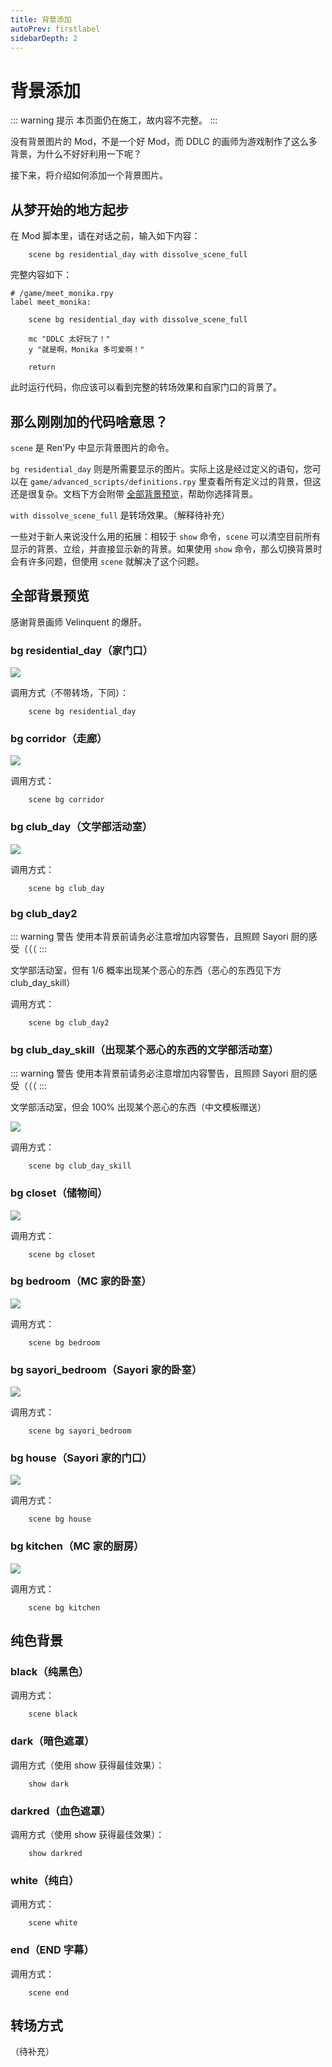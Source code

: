 ```yaml
---
title: 背景添加
autoPrev: firstlabel
sidebarDepth: 2
---
```


# 背景添加

::: warning 提示
本页面仍在施工，故内容不完整。
:::

没有背景图片的 Mod，不是一个好 Mod，而 DDLC 的画师为游戏制作了这么多背景，为什么不好好利用一下呢？

接下来，将介绍如何添加一个背景图片。

## 从梦开始的地方起步

在 Mod 脚本里，请在对话之前，输入如下内容：

```renpy
    scene bg residential_day with dissolve_scene_full
```

完整内容如下：

```renpy {4}
# /game/meet_monika.rpy
label meet_monika:
    
    scene bg residential_day with dissolve_scene_full
    
    mc "DDLC 太好玩了！"
    y "就是啊，Monika 多可爱啊！"
   
    return
```

此时运行代码，你应该可以看到完整的转场效果和自家门口的背景了。

## 那么刚刚加的代码啥意思？

`scene` 是 Ren'Py 中显示背景图片的命令。

`bg residential_day` 则是所需要显示的图片。实际上这是经过定义的语句，您可以在 `game/advanced_scripts/definitions.rpy` 里查看所有定义过的背景，但这还是很复杂。文档下方会附带 [全部背景预览](#全部背景预览)，帮助你选择背景。

`with dissolve_scene_full` 是转场效果。（解释待补充）

一些对于新人来说没什么用的拓展：相较于 `show` 命令，`scene` 可以清空目前所有显示的背景、立绘，并直接显示新的背景。如果使用 `show` 命令，那么切换背景时会有许多问题，但使用 `scene` 就解决了这个问题。

## 全部背景预览

感谢背景画师 Velinquent 的爆肝。

### bg residential_day（家门口）

![](https://cdn.jsdelivr.net/gh/DokiMod/dokimodcn-assets@master/bg_residential.png)

调用方式（不带转场，下同）：

```renpy
    scene bg residential_day
```

### bg corridor（走廊）

![](https://cdn.jsdelivr.net/gh/DokiMod/dokimodcn-assets@master/bg_corridor.png)

调用方式：

```renpy
    scene bg corridor
```

### bg club_day（文学部活动室）

![](https://cdn.jsdelivr.net/gh/DokiMod/dokimodcn-assets@master/bg_club.png)

调用方式：

```renpy
    scene bg club_day
```

### bg club_day2

::: warning 警告
使用本背景前请务必注意增加内容警告，且照顾 Sayori 厨的感受（（（
:::

文学部活动室，但有 1/6 概率出现某个恶心的东西（恶心的东西见下方 club_day_skill）

调用方式：

```renpy
    scene bg club_day2
```

### bg club_day_skill（出现某个恶心的东西的文学部活动室）

::: warning 警告
使用本背景前请务必注意增加内容警告，且照顾 Sayori 厨的感受（（（
:::

文学部活动室，但会 100% 出现某个恶心的东西（中文模板赠送）

![](https://cdn.jsdelivr.net/gh/DokiMod/dokimodcn-assets@master/bg_club-skill.png)

调用方式：

```renpy
    scene bg club_day_skill
```

### bg closet（储物间）

![](https://cdn.jsdelivr.net/gh/DokiMod/dokimodcn-assets@master/bg_closet.png)

调用方式：

```renpy
    scene bg closet
```

### bg bedroom（MC 家的卧室）

![](https://cdn.jsdelivr.net/gh/DokiMod/dokimodcn-assets@master/bg_bedroom.png)

调用方式：

```renpy
    scene bg bedroom
```

### bg sayori_bedroom（Sayori 家的卧室）

![](https://cdn.jsdelivr.net/gh/DokiMod/dokimodcn-assets@master/bg_sayori_bedroom.png)

调用方式：

```renpy
    scene bg sayori_bedroom
```

### bg house（Sayori 家的门口）

![](https://cdn.jsdelivr.net/gh/DokiMod/dokimodcn-assets@master/bg_house.png)

调用方式：

```renpy
    scene bg house
```

### bg kitchen（MC 家的厨房）

![](https://cdn.jsdelivr.net/gh/DokiMod/dokimodcn-assets@master/bg_kitchen.png)

调用方式：

```renpy
    scene bg kitchen
```

## 纯色背景

### black（纯黑色）

调用方式：

```renpy
    scene black
```

### dark（暗色遮罩）

调用方式（使用 show 获得最佳效果）：

```renpy
    show dark
```

### darkred（血色遮罩）

调用方式（使用 show 获得最佳效果）：

```renpy
    show darkred
```

### white（纯白）

调用方式：

```renpy
    scene white
```

### end（END 字幕）

调用方式：

```renpy
    scene end
```

## 转场方式

（待补充）